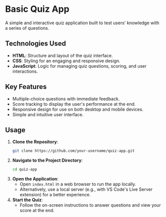 # Basic Quiz App

A simple and interactive quiz application built to test users' knowledge with a series of questions.

## Technologies Used
- **HTML**: Structure and layout of the quiz interface.
- **CSS**: Styling for an engaging and responsive design.
- **JavaScript**: Logic for managing quiz questions, scoring, and user interactions.

## Key Features
- Multiple-choice questions with immediate feedback.
- Score tracking to display the user's performance at the end.
- Responsive design for use on both desktop and mobile devices.
- Simple and intuitive user interface.

## Usage
1. **Clone the Repository**:
   ```bash
   git clone https://github.com/your-username/quiz-app.git
   ```
2. **Navigate to the Project Directory**:
   ```bash
   cd quiz-app
   ```
3. **Open the Application**:
   - Open `index.html` in a web browser to run the app locally.
   - Alternatively, use a local server (e.g., with VS Code's Live Server extension) for a better experience.
4. **Start the Quiz**:
   - Follow the on-screen instructions to answer questions and view your score at the end.